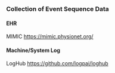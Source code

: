 ### Collection of Event Sequence Data

#### EHR

MIMIC
https://mimic.physionet.org/

#### Machine/System Log

LogHub
https://github.com/logpai/loghub

